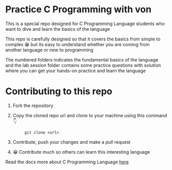 # Practice C Programming with von

This is a special repo designed for C Programming Language students who want to dive and learn the basics of the language

This repo is carefully designed so that it covers the basics from simple to complex 😁 but its easy to understand whether you are coming from another language or new to programming

The numbered folders indicates the fundamental basics of the language and the lab session folder contains some practice questions with solution where you can get your hands-on practice and learn the language

# Contributing to this repo

1. Fork the repository

2. Copy the cloned repo url and clone to your machine using this command 👇

   ```git
        git clone <url>
   ```

3. Contribute, push your changes and make a pull request

4. 😁 Contribute much so others can learn this interesting language

Read the docs more about C Programming Language [here](https://www.tutorialspoint.com/cprogramming/index.htm#:~:text=C%20programming%20is%20a%20general,most%20widely%20used%20computer%20language.)
